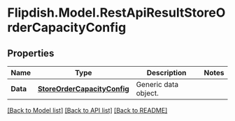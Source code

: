 # Flipdish.Model.RestApiResultStoreOrderCapacityConfig
## Properties

Name | Type | Description | Notes
------------ | ------------- | ------------- | -------------
**Data** | [**StoreOrderCapacityConfig**](StoreOrderCapacityConfig.md) | Generic data object. | 

[[Back to Model list]](../README.md#documentation-for-models) [[Back to API list]](../README.md#documentation-for-api-endpoints) [[Back to README]](../README.md)


